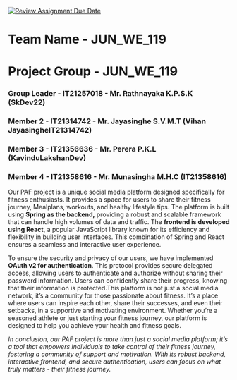 [![Review Assignment Due Date](https://classroom.github.com/assets/deadline-readme-button-24ddc0f5d75046c5622901739e7c5dd533143b0c8e959d652212380cedb1ea36.svg)](https://classroom.github.com/a/2d9khxo6)

# Team Name - JUN_WE_119
# Project Group - JUN_WE_119
### Group Leader - IT21257018 - Mr. Rathnayaka K.P.S.K (SkDev22)
### Member 2 - IT21314742 - Mr. Jayasinghe S.V.M.T (Vihan JayasingheIT21314742)
### Member 3 - IT21356636 - Mr. Perera P.K.L (KavinduLakshanDev)
### Member 4 - IT21358616 - Mr. Munasingha M.H.C (IT21358616)

  Our PAF project is a unique social media platform designed specifically for fitness enthusiasts. It provides a space for users to share their fitness journey, Mealplans, workouts, and healthy lifestyle tips. The platform is built using **Spring as the backend,** providing a robust and scalable framework that can handle high volumes of data and traffic. The **frontend is developed using React**, a popular JavaScript library known for its efficiency and flexibility in building user interfaces. This combination of Spring and React ensures a seamless and interactive user experience.

  To ensure the security and privacy of our users, we have implemented **OAuth v2 for authentication**. This protocol provides secure delegated access, allowing users to authenticate and authorize without sharing their password information. Users can confidently share their progress, knowing that their information is protected.This platform is not just a social media network, it’s a community for those passionate about fitness. It’s a place where users can inspire each other, share their successes, and even their setbacks, in a supportive and motivating environment. Whether you’re a seasoned athlete or just starting your fitness journey, our platform is designed to help you achieve your health and fitness goals.

_In conclusion, our PAF project is more than just a social media platform; it’s a tool that empowers individuals to take control of their fitness journey, fostering a community of support and motivation. With its robust backend, interactive frontend, and secure authentication, users can focus on what truly matters - their fitness journey._
